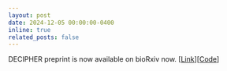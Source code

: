 ```yaml
---
layout: post
date: 2024-12-05 00:00:00-0400
inline: true
related_posts: false
---
```


DECIPHER preprint is now available on bioRxiv now. [[Link](https://www.biorxiv.org/content/10.1101/2024.11.29.626126v1)][[Code](https://github.com/gao-lab/DECIPHER)]